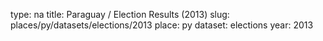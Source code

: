 type: na
title: Paraguay / Election Results (2013)
slug: places/py/datasets/elections/2013
place: py
dataset: elections
year: 2013
